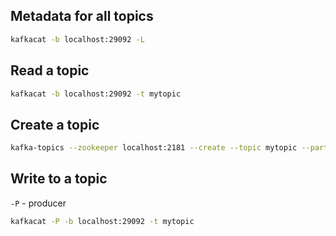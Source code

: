 ## Metadata for all topics
```sh
kafkacat -b localhost:29092 -L
```

## Read a topic
```sh
kafkacat -b localhost:29092 -t mytopic
```

## Create a topic
```sh
kafka-topics --zookeeper localhost:2181 --create --topic mytopic --partitions 1 --replication-factor 1
```

## Write to a topic
`-P` - producer
```sh
kafkacat -P -b localhost:29092 -t mytopic
```
